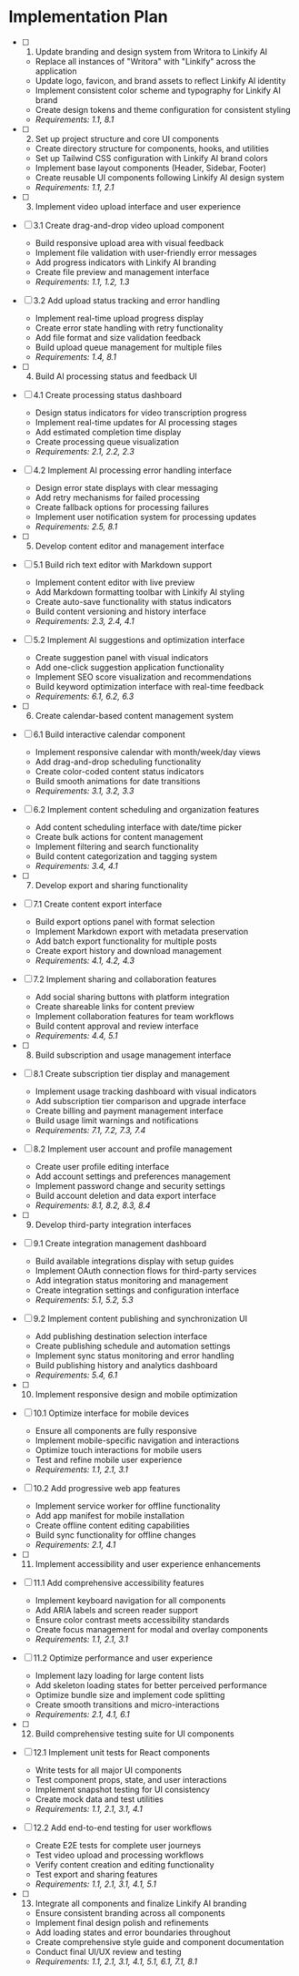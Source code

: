 # Implementation Plan

- [ ] 1. Update branding and design system from Writora to Linkify AI

  - Replace all instances of "Writora" with "Linkify" across the application
  - Update logo, favicon, and brand assets to reflect Linkify AI identity
  - Implement consistent color scheme and typography for Linkify AI brand
  - Create design tokens and theme configuration for consistent styling
  - _Requirements: 1.1, 8.1_

- [ ] 2. Set up project structure and core UI components

  - Create directory structure for components, hooks, and utilities
  - Set up Tailwind CSS configuration with Linkify AI brand colors
  - Implement base layout components (Header, Sidebar, Footer)
  - Create reusable UI components following Linkify AI design system
  - _Requirements: 1.1, 2.1_

- [ ] 3. Implement video upload interface and user experience
- [ ] 3.1 Create drag-and-drop video upload component

  - Build responsive upload area with visual feedback
  - Implement file validation with user-friendly error messages
  - Add progress indicators with Linkify AI branding
  - Create file preview and management interface
  - _Requirements: 1.1, 1.2, 1.3_

- [ ] 3.2 Add upload status tracking and error handling

  - Implement real-time upload progress display
  - Create error state handling with retry functionality
  - Add file format and size validation feedback
  - Build upload queue management for multiple files
  - _Requirements: 1.4, 8.1_

- [ ] 4. Build AI processing status and feedback UI
- [ ] 4.1 Create processing status dashboard

  - Design status indicators for video transcription progress
  - Implement real-time updates for AI processing stages
  - Add estimated completion time display
  - Create processing queue visualization
  - _Requirements: 2.1, 2.2, 2.3_

- [ ] 4.2 Implement AI processing error handling interface

  - Design error state displays with clear messaging
  - Add retry mechanisms for failed processing
  - Create fallback options for processing failures
  - Implement user notification system for processing updates
  - _Requirements: 2.5, 8.1_

- [ ] 5. Develop content editor and management interface
- [ ] 5.1 Build rich text editor with Markdown support

  - Implement content editor with live preview
  - Add Markdown formatting toolbar with Linkify AI styling
  - Create auto-save functionality with status indicators
  - Build content versioning and history interface
  - _Requirements: 2.3, 2.4, 4.1_

- [ ] 5.2 Implement AI suggestions and optimization interface

  - Create suggestion panel with visual indicators
  - Add one-click suggestion application functionality
  - Implement SEO score visualization and recommendations
  - Build keyword optimization interface with real-time feedback
  - _Requirements: 6.1, 6.2, 6.3_

- [ ] 6. Create calendar-based content management system
- [ ] 6.1 Build interactive calendar component

  - Implement responsive calendar with month/week/day views
  - Add drag-and-drop scheduling functionality
  - Create color-coded content status indicators
  - Build smooth animations for date transitions
  - _Requirements: 3.1, 3.2, 3.3_

- [ ] 6.2 Implement content scheduling and organization features

  - Add content scheduling interface with date/time picker
  - Create bulk actions for content management
  - Implement filtering and search functionality
  - Build content categorization and tagging system
  - _Requirements: 3.4, 4.1_

- [ ] 7. Develop export and sharing functionality
- [ ] 7.1 Create content export interface

  - Build export options panel with format selection
  - Implement Markdown export with metadata preservation
  - Add batch export functionality for multiple posts
  - Create export history and download management
  - _Requirements: 4.1, 4.2, 4.3_

- [ ] 7.2 Implement sharing and collaboration features

  - Add social sharing buttons with platform integration
  - Create shareable links for content preview
  - Implement collaboration features for team workflows
  - Build content approval and review interface
  - _Requirements: 4.4, 5.1_

- [ ] 8. Build subscription and usage management interface
- [ ] 8.1 Create subscription tier display and management

  - Implement usage tracking dashboard with visual indicators
  - Add subscription tier comparison and upgrade interface
  - Create billing and payment management interface
  - Build usage limit warnings and notifications
  - _Requirements: 7.1, 7.2, 7.3, 7.4_

- [ ] 8.2 Implement user account and profile management

  - Create user profile editing interface
  - Add account settings and preferences management
  - Implement password change and security settings
  - Build account deletion and data export interface
  - _Requirements: 8.1, 8.2, 8.3, 8.4_

- [ ] 9. Develop third-party integration interfaces
- [ ] 9.1 Create integration management dashboard

  - Build available integrations display with setup guides
  - Implement OAuth connection flows for third-party services
  - Add integration status monitoring and management
  - Create integration settings and configuration interface
  - _Requirements: 5.1, 5.2, 5.3_

- [ ] 9.2 Implement content publishing and synchronization UI

  - Add publishing destination selection interface
  - Create publishing schedule and automation settings
  - Implement sync status monitoring and error handling
  - Build publishing history and analytics dashboard
  - _Requirements: 5.4, 6.1_

- [ ] 10. Implement responsive design and mobile optimization
- [ ] 10.1 Optimize interface for mobile devices

  - Ensure all components are fully responsive
  - Implement mobile-specific navigation and interactions
  - Optimize touch interactions for mobile users
  - Test and refine mobile user experience
  - _Requirements: 1.1, 2.1, 3.1_

- [ ] 10.2 Add progressive web app features

  - Implement service worker for offline functionality
  - Add app manifest for mobile installation
  - Create offline content editing capabilities
  - Build sync functionality for offline changes
  - _Requirements: 2.1, 4.1_

- [ ] 11. Implement accessibility and user experience enhancements
- [ ] 11.1 Add comprehensive accessibility features

  - Implement keyboard navigation for all components
  - Add ARIA labels and screen reader support
  - Ensure color contrast meets accessibility standards
  - Create focus management for modal and overlay components
  - _Requirements: 1.1, 2.1, 3.1_

- [ ] 11.2 Optimize performance and user experience

  - Implement lazy loading for large content lists
  - Add skeleton loading states for better perceived performance
  - Optimize bundle size and implement code splitting
  - Create smooth transitions and micro-interactions
  - _Requirements: 2.1, 4.1, 6.1_

- [ ] 12. Build comprehensive testing suite for UI components
- [ ] 12.1 Implement unit tests for React components

  - Write tests for all major UI components
  - Test component props, state, and user interactions
  - Implement snapshot testing for UI consistency
  - Create mock data and test utilities
  - _Requirements: 1.1, 2.1, 3.1, 4.1_

- [ ] 12.2 Add end-to-end testing for user workflows

  - Create E2E tests for complete user journeys
  - Test video upload and processing workflows
  - Verify content creation and editing functionality
  - Test export and sharing features
  - _Requirements: 1.1, 2.1, 3.1, 4.1, 5.1_

- [ ] 13. Integrate all components and finalize Linkify AI branding
  - Ensure consistent branding across all components
  - Implement final design polish and refinements
  - Add loading states and error boundaries throughout
  - Create comprehensive style guide and component documentation
  - Conduct final UI/UX review and testing
  - _Requirements: 1.1, 2.1, 3.1, 4.1, 5.1, 6.1, 7.1, 8.1_
